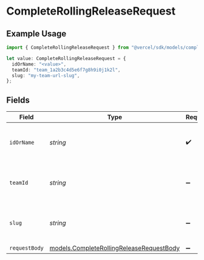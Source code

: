 # CompleteRollingReleaseRequest

## Example Usage

```typescript
import { CompleteRollingReleaseRequest } from "@vercel/sdk/models/completerollingreleaseop.js";

let value: CompleteRollingReleaseRequest = {
  idOrName: "<value>",
  teamId: "team_1a2b3c4d5e6f7g8h9i0j1k2l",
  slug: "my-team-url-slug",
};
```

## Fields

| Field                                                                                      | Type                                                                                       | Required                                                                                   | Description                                                                                | Example                                                                                    |
| ------------------------------------------------------------------------------------------ | ------------------------------------------------------------------------------------------ | ------------------------------------------------------------------------------------------ | ------------------------------------------------------------------------------------------ | ------------------------------------------------------------------------------------------ |
| `idOrName`                                                                                 | *string*                                                                                   | :heavy_check_mark:                                                                         | Project ID or project name (URL-encoded)                                                   |                                                                                            |
| `teamId`                                                                                   | *string*                                                                                   | :heavy_minus_sign:                                                                         | The Team identifier to perform the request on behalf of.                                   | team_1a2b3c4d5e6f7g8h9i0j1k2l                                                              |
| `slug`                                                                                     | *string*                                                                                   | :heavy_minus_sign:                                                                         | The Team slug to perform the request on behalf of.                                         | my-team-url-slug                                                                           |
| `requestBody`                                                                              | [models.CompleteRollingReleaseRequestBody](../models/completerollingreleaserequestbody.md) | :heavy_minus_sign:                                                                         | N/A                                                                                        |                                                                                            |
